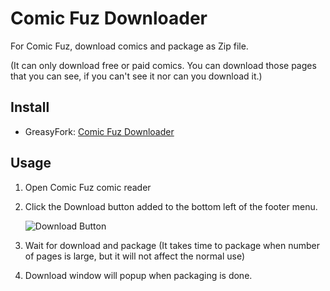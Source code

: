# Comic Fuz Downloader

For Comic Fuz, download comics and package as Zip file.

(It can only download free or paid comics. You can download those pages that you can see, if you can't see it nor can you download it.)

## Install

- GreasyFork: [Comic Fuz Downloader](https://greasyfork.org/scripts/428281)

## Usage

1. Open Comic Fuz comic reader

2. Click the Download button added to the bottom left of the footer menu.

   ![Download Button](https://circleliu.github.io/Comic-Fuz-Downloader/imgs/download.png)

3. Wait for download and package (It takes time to package when number of pages is large, but it will not affect the normal use)

4. Download window will popup when packaging is done.

